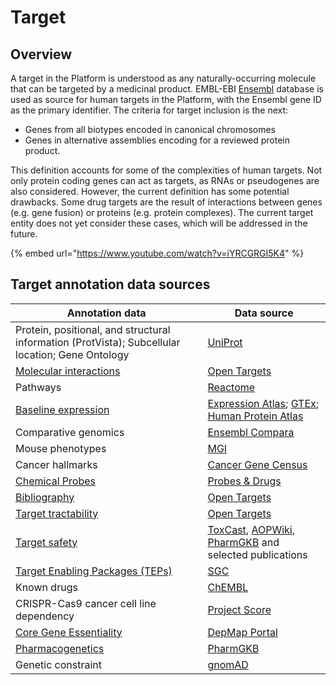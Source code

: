 # Target

## Overview

A target in the Platform is understood as any naturally-occurring molecule that can be targeted by a medicinal product. EMBL-EBI [Ensembl](https://www.ensembl.org) database is used as source for human targets in the Platform, with the Ensembl gene ID as the primary identifier. The criteria for target inclusion is the next:

* Genes from all biotypes encoded in canonical chromosomes
* Genes in alternative assemblies encoding for a reviewed protein product.

This definition accounts for some of the complexities of human targets. Not only protein coding genes can act as targets, as RNAs or pseudogenes are also considered. However, the current definition has some potential drawbacks. Some drug targets are the result of interactions between genes (e.g. gene fusion) or proteins (e.g. protein complexes). The current target entity does not yet consider these cases, which will be addressed in the future.

{% embed url="https://www.youtube.com/watch?v=iYRCGRGI5K4" %}

## Target annotation data sources

| Annotation data                                                                                                                  | Data source                                                                                                                                                            |
| -------------------------------------------------------------------------------------------------------------------------------- | ---------------------------------------------------------------------------------------------------------------------------------------------------------------------- |
| Protein, positional, and structural information (ProtVista); Subcellular location; Gene Ontology                                 | [UniProt](https://www.uniprot.org)                                                                                                                                     |
| [Molecular interactions](molecular-interactions.md)                                                                              | [Open Targets](molecular-interactions.md)                                                                                                                              |
| Pathways                                                                                                                         | [Reactome](https://reactome.org)                                                                                                                                       |
| [Baseline expression](baseline-expression.md)                                                                                    | [Expression Atlas](https://www.ebi.ac.uk/gxa/home); [GTEx](https://www.gtexportal.org/home/documentationPage); [Human Protein Atlas](http://www.proteinatlas.org)      |
| Comparative genomics                                                                                                             | [Ensembl Compara](https://www.ensembl.org/info/docs/api/compara/index.html)                                                                                            |
| Mouse phenotypes                                                                                                                 | [MGI](http://www.informatics.jax.org/phenotypes.shtml)                                                                                                                 |
| Cancer hallmarks                                                                                                                 | [Cancer Gene Census](https://cancer.sanger.ac.uk/census)                                                                                                               |
| [Chemical Probes](chemical-probes-and-teps.md)                                                                                   | [Probes & Drugs](https://www.probes-drugs.org)                                                                                                                         |
| [Bibliography](../bibliography.md)                                                                                               | [Open Targets](../bibliography.md)                                                                                                                                     |
| [Target tractability](tractability.md)                                                                                           | [Open Targets](tractability.md)                                                                                                                                        |
| [Target safety](safety.md)                                                                                                       | [ToxCast](https://www.epa.gov/chemical-research/toxicity-forecasting), [AOPWiki](https://aopwiki.org), [PharmGKB](https://www.pharmgkb.org/) and selected publications |
| [Target Enabling Packages (TEPs)](chemical-probes-and-teps.md)                                                                   | [SGC](https://www.thesgc.org/tep)                                                                                                                                      |
| Known drugs                                                                                                                      | [ChEMBL](https://www.ebi.ac.uk/chembl/)                                                                                                                                |
| CRISPR-Cas9 cancer cell line dependency                                                                                          | [Project Score](https://score.depmap.sanger.ac.uk)                                                                                                                     |
| [Core Gene Essentiality](https://platform-docs.opentargets.org/target/core-gene-essentiality)                                    | [DepMap Portal](https://depmap.org/portal/)                                                                                                                            |
| [Pharmacogenetics](https://app.gitbook.com/o/-LC3OlEMulAutIN2QOro/s/-MU4dMxOmLaVNWfVNvpC/\~/changes/445/target/pharmacogenetics) | [PharmGKB](https://www.pharmgkb.org/)                                                                                                                                  |
| Genetic constraint                                                                                                               | [gnomAD](https://gnomad.broadinstitute.org)                                                                                                                            |

